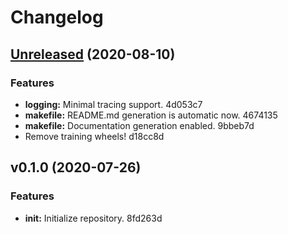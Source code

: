 # Changelog

## [Unreleased](https://github.com/Hoverbear-Consulting/junctor/compare/v0.1.0...HEAD) (2020-08-10)

### Features

* **logging:** Minimal tracing support. 4d053c7
* **makefile:** README.md generation is automatic now. 4674135
* **makefile:** Documentation generation enabled. 9bbeb7d
* Remove training wheels! d18cc8d


## v0.1.0 (2020-07-26)

### Features

* **init:** Initialize repository. 8fd263d


